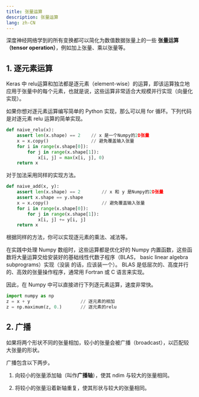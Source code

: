 ```yaml
---
title: 张量运算
description: 张量运算
lang: zh-CN
---
```


深度神经网络学到的所有变换都可以简化为数值数据张量上的一些 **张量运算（tensor operation）**，例如加上张量、乘以张量等。

## 1. 逐元素运算

Keras 中 relu运算和加法都是逐元素（element-wise）的运算，即该运算独立地应用于张量中的每个元素，也就是说，这些运算非常适合大规模并行实现（向量化实现）。

如果你想对逐元素运算编写简单的 Python 实现，那么可以用 for 循环。下列代码是对逐元素 relu 运算的简单实现。

```python
def naive_relu(x):
    assert len(x.shape) == 2    // x 是一个Numpy的2D张量
    x = x.copy()                // 避免覆盖输入张量
    for i in range(x.shape[0]):
        for j in range(x.shape[1]):
            x[i, j] = max(x[i, j], 0)
    return x
```

对于加法采用同样的实现方法。

```python
def naive_add(x, y):
    assert len(x.shape) == 2        // x 和 y 是Numpy的2D张量
    assert x.shape == y.shape
    x = x.copy()                    // 避免覆盖输入张量
    for i in range(x.shape[0]):
        for j in range(x.shape[1]):
            x[i, j] += y[i, j]
    return x
```

根据同样的方法，你可以实现逐元素的乘法、减法等。

在实践中处理 Numpy 数组时，这些运算都是优化好的 Numpy 内置函数，这些函数将大量运算交给安装好的基础线性代数子程序（BLAS， basic linear algebra subprograms）实现（没装
的话，应该装一个）。 BLAS 是低层次的、高度并行的、高效的张量操作程序，通常用 Fortran 或 C 语言来实现。

因此，在 Numpy 中可以直接进行下列逐元素运算，速度非常快。

```python
import numpy as np
z = x + y                   // 逐元素的相加
z = np.maximum(z, 0.)       // 逐元素的relu
```

## 2. 广播

如果将两个形状不同的张量相加，较小的张量会被广播（broadcast），以匹配较大张量的形状。

广播包含以下两步。

1. 向较小的张量添加轴（叫作**广播轴**），使其 ndim 与较大的张量相同。

2. 将较小的张量沿着新轴重复，使其形状与较大的张量相同。